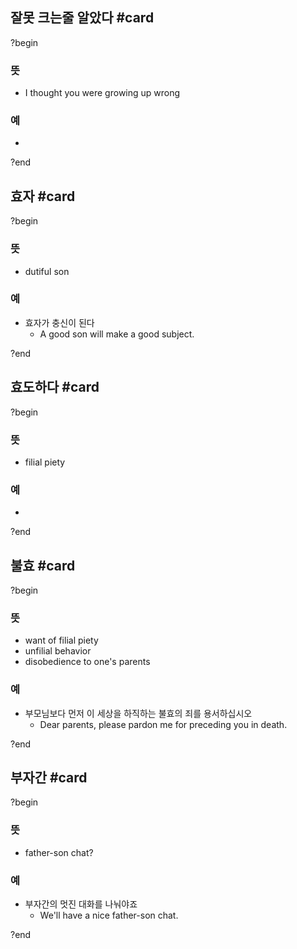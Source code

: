 
## 잘못 크는줄 알았다 #card
?begin
### 뜻
- I thought you were growing up wrong
### 예
-
<!--SR:!2025-07-26,32,272-->
?end

## 효자 #card
?begin
### 뜻
- dutiful son
### 예
- 효자가 충신이 된다
	- A good son will make a good subject.
<!--SR:!2025-07-11,27,249-->
?end

## 효도하다 #card
?begin
### 뜻
- filial piety
### 예
-
?end

## 불효 #card
?begin
### 뜻
- want of filial piety
- unfilial behavior
- disobedience to one's parents
### 예
- 부모님보다 먼저 이 세상을 하직하는 불효의 죄를 용서하십시오
	- Dear parents, please pardon me for preceding you in death.
<!--SR:!2025-06-30,9,252-->
?end

## 부자간 #card
?begin
### 뜻
- father-son chat?
### 예
- 부자간의 멋진 대화를 나눠야죠
	- We'll have a nice father-son chat.
<!--SR:!2025-07-20,29,270-->
?end